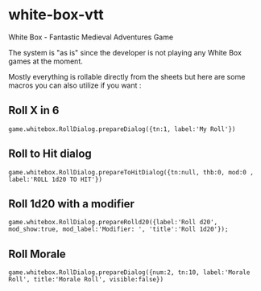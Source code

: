 # white-box-vtt
White Box - Fantastic Medieval Adventures Game

The system is "as is" since the developer is not playing any White Box games at the moment.

Mostly everything is rollable directly from the sheets but here are some macros you can also utilize if you want :

## Roll X in 6
```game.whitebox.RollDialog.prepareDialog({tn:1, label:'My Roll'})```

## Roll to Hit dialog
```game.whitebox.RollDialog.prepareToHitDialog({tn:null, thb:0, mod:0 , label:'ROLL 1d20 TO HIT'})```

## Roll 1d20 with a modifier
```game.whitebox.RollDialog.prepareRolld20({label:'Roll d20', mod_show:true, mod_label:'Modifier: ', 'title':'Roll 1d20'});```

## Roll Morale
```game.whitebox.RollDialog.prepareDialog({num:2, tn:10, label:'Morale Roll', title:'Morale Roll', visible:false})```
